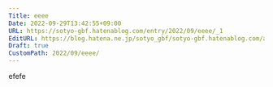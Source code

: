 ```yaml
---
Title: eeee
Date: 2022-09-29T13:42:55+09:00
URL: https://sotyo-gbf.hatenablog.com/entry/2022/09/eeee/_1
EditURL: https://blog.hatena.ne.jp/sotyo_gbf/sotyo-gbf.hatenablog.com/atom/entry/4207112889922947865
Draft: true
CustomPath: 2022/09/eeee/
---
```


efefe
